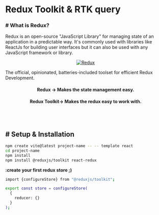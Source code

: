 

<h1 align="left">Redux Toolkit & RTK query</h1>

<h3>
# What is Redux?
</h3>
<p>
Redux is an open-source "JavaScript Library" for managing state of an application in a predictable way. It's commonly used with libraries like ReactJs for building user interfaces but it can also be used with any JavaScript framework or library.
</p>
<div align="center"> 
  <a href="https://redux-toolkit.js.org/introduction/getting-started">
  <img src="https://encrypted-tbn0.gstatic.com/images?q=tbn:ANd9GcRypt9wK5ScxQsfzkgr3QDCtPCCwMX56eJtGQ&s" alt="Redux" />
  </a>
</div>
<p>
The official, opinionated, batteries-included toolset for efficient Redux Development.
</p>

<div align="center">
<h4>Redux -> Makes the state management easy.</h4>
<h4>Redux Toolkit-> Makes the redux easy to work with.</h4>
</div>

<br>
<br>

<h2># Setup & Installation</h2>

```bash
npm create vite@latest project-name -- -- template react
cd project-name
npm install
npm install @reduxjs/toolkit react-redux
```

<b>:create your first redux store ;)</b>

```bash
import {configureStore} from "@reduxjs/toolkit";

export const store = configureStore(
  {
    reducer: {}
  }
);
```